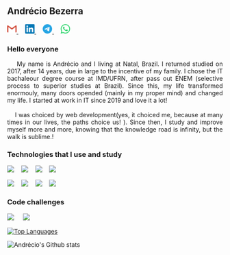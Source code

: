 ## Andrécio Bezerra

<a target='_blank' href="mailto:andreciobezerra@gmail.com">
  <img alt="andrecio linkedin" width="22px" src="./icons/gmail.svg" />
</a>&nbsp;&nbsp;&nbsp;
<a target='_blank' href="https://www.linkedin.com/in/andrecio-costa-bezerra-59980a171">
  <img alt="andrecio linkedin" width="22px" src="./icons/linkedin.svg" />
</a>&nbsp;&nbsp;&nbsp;
<a target='_blank' href="https://t.me/andrecio">
  <img alt="andrecio telegram" width="22px" src="./icons/telegram.svg" />
</a>&nbsp;&nbsp;&nbsp;
<a target='_blank' href="https://api.whatsapp.com/send?phone={{+5584999135518}}">
  <img alt="andrecio whatsapp" width="22px" src="./icons/whatsapp.svg" />
</a>
<br/>

### Hello everyone

<div style="text-align:justify;">
&nbsp;&nbsp;&nbsp;&nbsp;My name is Andrécio and I living at Natal, Brazil. I returned studied on 2017, after 14 years, due in large to the incentive of my family.  I chose the IT bachaleour degree course at IMD/UFRN, after pass out ENEM (selective process to superior studies at Brazil). Since this, my life transformed enormouly, many doors opended (mainly in my proper mind) and changed my life. I started at work in IT since 2019 and love it a lot!
</div>
<br/>
<div style="text-align:justify;">
&nbsp;&nbsp;&nbsp;&nbsp;I was choiced by web development(yes, it choiced me, because at many times in our lives, the paths choice us! ). Since then, I study and improve myself more and more, knowing that the knowledge road is infinity, but the walk is sublime.!

### Technologies that I use and study
<img style="margin-right:5px" src="https://img.shields.io/badge/-JavaScript-F7DF1E?logo=javascript&logoColor=black&logoWidth=25"/>&nbsp;&nbsp;
<img style="margin-right:5px" src="https://img.shields.io/badge/-TypeScript-3178C6?logo=typescript&logoColor=white&logoWidth=25"/>&nbsp;&nbsp;
<img style="margin-right:5px" src="https://img.shields.io/badge/-Rust-000?logo=rust&logoColor=white&logoWidth=25"/>&nbsp;&nbsp;
<img style="margin-right:5px" src="https://img.shields.io/badge/-Python-FFD242?logo=python&logoColor=whiteSmoke&logoWidth=25"/>&nbsp;&nbsp;
<!-- <img style="margin-right:5px" src="https://img.shields.io/badge/-CSharp-280068?logo=csharp&logoColor=whiteSmoke&logoWidth=25"/>&nbsp;&nbsp;   -->
<!--<img style="margin-right:5px" src="https://img.shields.io/badge/-Elixir-4B275F?logo=elixir&logoColor=whiteSmoke&logoWidth=25"/>&nbsp;&nbsp;-->
<!-- <img style="margin-right:5px" src="https://img.shields.io/badge/-ExpressJS-000?logo=express&logoColor=white&logoWidth=25"/>&nbsp;&nbsp; -->
<img style="margin-right:5px" src="https://img.shields.io/badge/-NodeJS-393?logo=node.js&logoColor=white&logoWidth=25"/>&nbsp;&nbsp;
<img style="margin-right:5px" src="https://img.shields.io/badge/-NestJS-e0234e?logo=nestjs&logoColor=white&logoWidth=25"/>&nbsp;&nbsp; 
<img style="margin-right:5px" src="https://img.shields.io/badge/ReactJS-blue?logo=react&logoColor=white&logoWidth=25"/>&nbsp;&nbsp;
<img style="margin-right:5px" src="https://img.shields.io/badge/Deno-222222?logo=deno&logoColor=white&logoWidth=25"/>&nbsp;&nbsp;
<!-- <img style="margin-right:5px" src="https://img.shields.io/badge/.Net-684D95?logo=dotnet&logoColor=white&logoWidth=25"/>&nbsp;&nbsp; -->

### Code challenges

<a style="text-decoration:none" target="_blank" href="https://exercism.io/profiles/AndrecioBezerra">
  <img style="margin-right:5px" src="https://img.shields.io/badge/-Excercism-009CAB?logo=exercism&logoColor=white&logoWidth=25"/>
</a>&nbsp;&nbsp;
<a style="text-decoration:none" target="_blank" href="https://www.hackerrank.com/andreciobezerra">
  <img style="margin-right:5px" src="https://img.shields.io/badge/-HackerRank-2EC866?logo=hackerrank&logoColor=white&logoWidth=25"/>
</a>

<br/>

[![Top Languages](https://github-readme-stats.vercel.app/api/top-langs/?username=andreciobezerra&layout=compact&theme=dark)](https://github.com/andreciobezerra/github-readme-stats)

![Andrécio's Github stats](https://github-readme-stats.vercel.app/api?username=andreciobezerra&show_icons=true&theme=dark)
